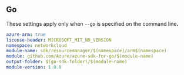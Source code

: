## Go

These settings apply only when `--go` is specified on the command line.

```yaml $(go) && $(track2)
azure-arm: true
license-header: MICROSOFT_MIT_NO_VERSION
namespace: networkcloud
module-name: sdk/resourcemanager/$(namespace)/arm$(namespace)
module: github.com/Azure/azure-sdk-for-go/$(module-name)
output-folder: $(go-sdk-folder)/$(module-name)
module-version: 1.0.0
```
